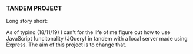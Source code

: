 ### TANDEM PROJECT

Long story short:

As of typing (18/11/19) I can't for the life of me figure out how to use JavaScript funcitonality (JQuery) in tandem with a local server made using Express.
The aim of this project is to change that.